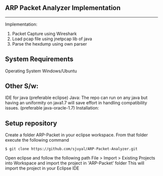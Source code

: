 ARP Packet Analyzer Implementation
--------------------
--------------------

Implementation: 

1) Packet Capture using Wireshark
2) Load pcap file using jnetpcap lib of java
3) Parse the hexdump using own parser

System Requirements
-------------------

Operating System
Windows/Ubuntu 

Other S/w:
------------------
IDE for java (preferable eclipse)
Java: The repo can run on any java but having an uniformity on java1.7 will save effort in handling compatibility issues. (preferable java-oracle-1.7)
Installation:

Setup repository
------------------
Create a folder ARP-Packet in your eclipse workspace. From that folder execute the following command

    $ git clone https://github.com/sjuyal/ARP-Packet-Analyzer.git

Open eclipse and follow the following path 
File > Import > Existing Projects into Workspace and import the project in 'ARP-Packet' folder
This will import the project in your Eclipse IDE
